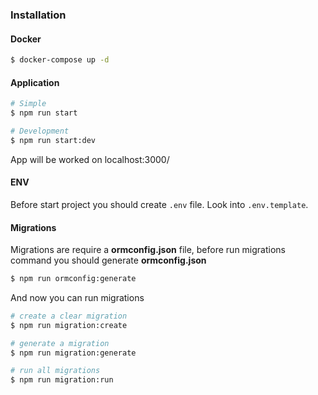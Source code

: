 ### Installation

#### Docker

```bash
$ docker-compose up -d
```

#### Application

```bash
# Simple
$ npm run start

# Development
$ npm run start:dev
```

App will be worked on localhost:3000/

#### ENV

Before start project you should create `.env` file. Look into `.env.template`.

#### Migrations

Migrations are require a **ormconfig.json** file, before run migrations command you should generate **ormconfig.json**

```bash
$ npm run ormconfig:generate
```

And now you can run migrations

```bash
# create a clear migration
$ npm run migration:create

# generate a migration
$ npm run migration:generate

# run all migrations
$ npm run migration:run
```
